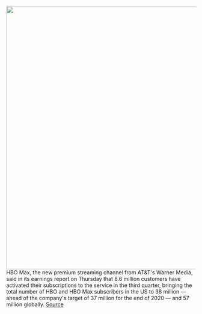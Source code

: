 <img src='https://cdn.vox-cdn.com/thumbor/WYVBHHjNxxYU_GzNAD2xXgLaQNY=/0x0:2040x1360/1200x800/filters:focal(857x517:1183x843)/cdn.vox-cdn.com/uploads/chorus_image/image/67671113/wjoel_200527_1777_hbomax_0001.0.jpg' width='700px' /><br/>
HBO Max, the new premium streaming channel from AT&T's Warner Media, said in its earnings report on Thursday that 8.6 million customers have activated their subscriptions to the service in the third quarter, bringing the total number of HBO and HBO Max subscribers in the US to 38 million — ahead of the company's target of 37 million for the end of 2020 — and 57 million globally.
<a href='https://www.theverge.com/2020/10/22/21528234/hbo-max-subscribers-activations-att-directv-warner'> Source <a/>